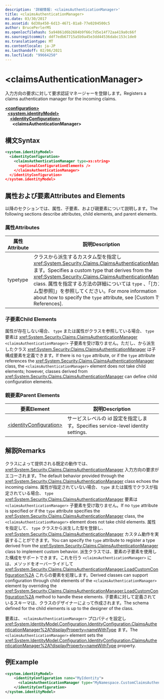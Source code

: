 ```yaml
---
description: '詳細情報: <claimsAuthenticationManager>'
title: <claimsAuthenticationManager>
ms.date: 03/30/2017
ms.assetid: 6d30a450-6d13-4671-81a8-77e0204500c5
author: BrucePerlerMS
ms.openlocfilehash: 5a94861d6b2684b9f66c7d5e14f72aa419a0c66f
ms.sourcegitcommit: ddf7edb67715a5b9a45e3dd44536dabc153c1de0
ms.translationtype: MT
ms.contentlocale: ja-JP
ms.lasthandoff: 02/06/2021
ms.locfileid: "99664250"
---
```

# \<claimsAuthenticationManager>

<span data-ttu-id="d3196-102">入力方向の要求に対して要求認証マネージャーを登録します。</span><span class="sxs-lookup"><span data-stu-id="d3196-102">Registers a claims authentication manager for the incoming claims.</span></span>  
  
[**\<configuration>**](../configuration-element.md)\
&nbsp;&nbsp;[**\<system.identityModel>**](system-identitymodel.md)\
&nbsp;&nbsp;&nbsp;&nbsp;[**\<identityConfiguration>**](identityconfiguration.md)\
&nbsp;&nbsp;&nbsp;&nbsp;&nbsp;&nbsp;**\<claimsAuthenticationManager>**  
  
## <a name="syntax"></a><span data-ttu-id="d3196-103">構文</span><span class="sxs-lookup"><span data-stu-id="d3196-103">Syntax</span></span>  
  
```xml  
<system.identityModel>  
  <identityConfiguration>  
    <claimsAuthenticationManager type=xs:string>  
      <optionalConfigurationElements />  
    </claimsAuthenticationManager>  
  </identityConfiguration>  
</system.identityModel>  
```  
  
## <a name="attributes-and-elements"></a><span data-ttu-id="d3196-104">属性および要素</span><span class="sxs-lookup"><span data-stu-id="d3196-104">Attributes and Elements</span></span>  

 <span data-ttu-id="d3196-105">以降のセクションでは、属性、子要素、および親要素について説明します。</span><span class="sxs-lookup"><span data-stu-id="d3196-105">The following sections describe attributes, child elements, and parent elements.</span></span>  
  
### <a name="attributes"></a><span data-ttu-id="d3196-106">属性</span><span class="sxs-lookup"><span data-stu-id="d3196-106">Attributes</span></span>  
  
|<span data-ttu-id="d3196-107">属性</span><span class="sxs-lookup"><span data-stu-id="d3196-107">Attribute</span></span>|<span data-ttu-id="d3196-108">説明</span><span class="sxs-lookup"><span data-stu-id="d3196-108">Description</span></span>|  
|---------------|-----------------|  
|<span data-ttu-id="d3196-109">type</span><span class="sxs-lookup"><span data-stu-id="d3196-109">type</span></span>|<span data-ttu-id="d3196-110">クラスから派生するカスタム型を指定し <xref:System.Security.Claims.ClaimsAuthenticationManager> ます。</span><span class="sxs-lookup"><span data-stu-id="d3196-110">Specifies a custom type that derives from the <xref:System.Security.Claims.ClaimsAuthenticationManager> class.</span></span> <span data-ttu-id="d3196-111">属性を指定する方法の詳細については `type` 、「[カスタム型参照]」を参照してください。</span><span class="sxs-lookup"><span data-stu-id="d3196-111">For more information about how to specify the `type` attribute, see [Custom Type References].</span></span>|  
  
### <a name="child-elements"></a><span data-ttu-id="d3196-112">子要素</span><span class="sxs-lookup"><span data-stu-id="d3196-112">Child Elements</span></span>  

 <span data-ttu-id="d3196-113">属性が存在しない場合、 `type` または属性がクラスを参照している場合、 `type` 要素は <xref:System.Security.Claims.ClaimsAuthenticationManager> `<claimsAuthenticationManager>` 子要素を受け取りません。ただし、から派生したクラス <xref:System.Security.Claims.ClaimsAuthenticationManager> は子構成要素を定義できます。</span><span class="sxs-lookup"><span data-stu-id="d3196-113">If there is no `type` attribute, or if the `type` attribute references the <xref:System.Security.Claims.ClaimsAuthenticationManager> class, the `<claimsAuthenticationManager>` element does not take child elements; however, classes derived from <xref:System.Security.Claims.ClaimsAuthenticationManager> can define child configuration elements.</span></span>  
  
### <a name="parent-elements"></a><span data-ttu-id="d3196-114">親要素</span><span class="sxs-lookup"><span data-stu-id="d3196-114">Parent Elements</span></span>  
  
|<span data-ttu-id="d3196-115">要素</span><span class="sxs-lookup"><span data-stu-id="d3196-115">Element</span></span>|<span data-ttu-id="d3196-116">説明</span><span class="sxs-lookup"><span data-stu-id="d3196-116">Description</span></span>|  
|-------------|-----------------|  
|[\<identityConfiguration>](identityconfiguration.md)|<span data-ttu-id="d3196-117">サービスレベルの id 設定を指定します。</span><span class="sxs-lookup"><span data-stu-id="d3196-117">Specifies service-level identity settings.</span></span>|  
  
## <a name="remarks"></a><span data-ttu-id="d3196-118">解説</span><span class="sxs-lookup"><span data-stu-id="d3196-118">Remarks</span></span>  

 <span data-ttu-id="d3196-119">クラスによって提供される既定の動作では、 <xref:System.Security.Claims.ClaimsAuthenticationManager> 入力方向の要求がエコーされます。</span><span class="sxs-lookup"><span data-stu-id="d3196-119">The default behavior provided through the <xref:System.Security.Claims.ClaimsAuthenticationManager> class echoes the incoming claims.</span></span> <span data-ttu-id="d3196-120">属性が指定されていない場合、 `type` または属性でクラスが指定されている場合、 `type` <xref:System.Security.Claims.ClaimsAuthenticationManager> 要素は `<claimsAuthenticationManager>` 子要素を受け取りません。</span><span class="sxs-lookup"><span data-stu-id="d3196-120">If no `type` attribute is specified or if the `type` attribute specifies the <xref:System.Security.Claims.ClaimsAuthenticationManager> class, the `<claimsAuthenticationManager>` element does not take child elements.</span></span> <span data-ttu-id="d3196-121">属性を指定して、 `type` クラスから派生した型を登録し、 <xref:System.Security.Claims.ClaimsAuthenticationManager> カスタム動作を実装することができます。</span><span class="sxs-lookup"><span data-stu-id="d3196-121">You can specify the `type` attribute to register a type derived from the <xref:System.Security.Claims.ClaimsAuthenticationManager> class to implement custom behavior.</span></span> <span data-ttu-id="d3196-122">派生クラスでは、要素の子要素を使用した構成をサポートできます。これを行う `<claimsAuthenticationManager>` には、メソッドをオーバーライドして <xref:System.Security.Claims.ClaimsAuthenticationManager.LoadCustomConfiguration%2A> これらの要素を処理します。</span><span class="sxs-lookup"><span data-stu-id="d3196-122">Derived classes can support configuration through child elements of the `<claimsAuthenticationManager>` element by overriding the <xref:System.Security.Claims.ClaimsAuthenticationManager.LoadCustomConfiguration%2A> method to handle these elements.</span></span> <span data-ttu-id="d3196-123">子要素に対して定義されているスキーマは、クラスのデザイナーによって作成されます。</span><span class="sxs-lookup"><span data-stu-id="d3196-123">The schema defined for the child elements is up to the designer of the class.</span></span>  
  
 <span data-ttu-id="d3196-124">要素は、 `<claimsAuthenticationManager>` プロパティを設定し <xref:System.IdentityModel.Configuration.IdentityConfiguration.ClaimsAuthenticationManager%2A?displayProperty=nameWithType> ます。</span><span class="sxs-lookup"><span data-stu-id="d3196-124">The `<claimsAuthenticationManager>` element sets the <xref:System.IdentityModel.Configuration.IdentityConfiguration.ClaimsAuthenticationManager%2A?displayProperty=nameWithType> property.</span></span>  
  
## <a name="example"></a><span data-ttu-id="d3196-125">例</span><span class="sxs-lookup"><span data-stu-id="d3196-125">Example</span></span>  
  
```xml  
<system.identityModel>  
    <identityConfiguration name="MyIdentity">  
      <claimsAuthenticationManager type="MyNamespace.CustomClaimsAuthenticationManager, MyAssembly"/>
    </identityConfiguration>  
</system.identityModel>  
```
